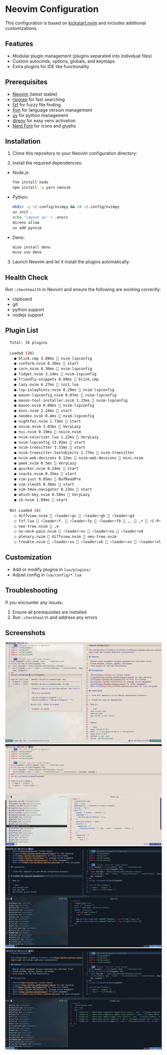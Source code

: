 # Neovim Configuration

This configuration is based on [kickstart.nvim](https://github.com/nvim-lua/kickstart.nvim) and includes additional customizations.

## Features

- Modular plugin management (plugins separated into individual files)
- Custom autocmds, options, globals, and keymaps
- Extra plugins for IDE like functionality

## Prerequisites

- [Neovim](https://neovim.io/) (latest stable)
- [ripgrep](https://github.com/BurntSushi/ripgrep) for fast searching
- [fzf](https://github.com/junegunn/fzf) for fuzzy file finding
- [fnm](https://github.com/Schniz/fnm) for language version management
- [uv](https://github.com/astral-sh/uv) for python management
- [direnv](https://www.nerdfonts.com/font-downloads) for easy venv activation
- [Nerd Font](https://www.nerdfonts.com/font-downloads) for icons and glyphs

## Installation

1. Clone this repository to your Neovim configuration directory:

2. Install the required dependencies:

- Node.js:

  ```bash
  fnm install node
  npm install -g yarn neovim
  ```

- Python:

  ```bash
  mkdir -p ~/.config/nvimpy && cd ~/.config/nvimpy
  uv init .
  echo 'layout uv' > .envrc
  direnv allow
  uv add pynvim
  ```

- Deno:
  ```bash
  mise install deno
  mise use deno
  ```

3. Launch Neovim and let it install the plugins automatically.

## Health Check

Run `:checkhealth` in Neovim and ensure the following are working correctly:

- clipboard
- git
- python support
- nodejs support

## Plugin List

```bash
  Total: 34 plugins

  Loaded (28)
    ● blink.cmp 3.89ms  nvim-lspconfig
    ● conform.nvim 0.26ms  start
    ● corn.nvim 0.36ms  nvim-lspconfig
    ● fidget.nvim 3.14ms  nvim-lspconfig
    ● friendly-snippets 0.09ms  blink.cmp
    ● lazy.nvim 4.27ms  init.lua
    ● lsp-inlayhints.nvim 0.29ms  nvim-lspconfig
    ● mason-lspconfig.nvim 0.07ms  nvim-lspconfig
    ● mason-tool-installer.nvim 1.23ms  nvim-lspconfig
    ● mason.nvim 0.08ms  nvim-lspconfig
    ● mini.nvim 2.24ms  start
    ● neodev.nvim 0.4ms  nvim-lspconfig
    ● nightfox.nvim 1.73ms  start
    ● noice.nvim 1.03ms  VeryLazy
    ● nui.nvim 0.19ms  noice.nvim
    ● nvim-colorizer.lua 1.22ms  VeryLazy
    ● nvim-lspconfig 13.92ms  start
    ● nvim-treesitter 3.33ms  start
    ● nvim-treesitter-textobjects 1.77ms  nvim-treesitter
    ● nvim-web-devicons 0.12ms 󰢱 nvim-web-devicons  mini.nvim
    ● peek.nvim 0.5ms  VeryLazy
    ● quicker.nvim 0.24ms  start
    ● snacks.nvim 0.35ms  start
    ● vim-just 0.05ms  BufReadPre
    ● vim-sleuth 0.36ms  start
    ● vim-tmux-navigator 0.22ms  start
    ● which-key.nvim 0.58ms  VeryLazy
    ● zk-nvim 1.09ms  start

  Not Loaded (6)
    ○ diffview.nvim  <leader>gc  <leader>gh  <leader>gd
    ○ fzf-lua  <leader>f.  <leader>fp  <leader>fb  ,,  ,r  <C-P>  <leader><leader>  <leader>ff  <leader>fn  <leader>fg  <leader>f/  <leader>fh  <leader>fd  <leader>fw  <leader>fr
    ○ neo-tree.nvim  ,e
    ○ no-neck-pain.nvim  <leader>nn  <leader>nu  <leader>nd
    ○ plenary.nvim  diffview.nvim  neo-tree.nvim
    ○ trouble.nvim  <leader>xx  <leader>xb  <leader>xs  <leader>xl  <leader>xq
```

## Customization

- Add or modify plugins in `lua/plugins/`
- Adjust config in `lua/config/*.lua`

## Troubleshooting

If you encounter any issues:

1. Ensure all prerequisites are installed
2. Run `:checkhealth` and address any errors

## Screenshots

![Day Mode 1](screenshots/day1.png)
![Day Mode 2](screenshots/day2.png)
![Night Mode 1](screenshots/night1.png)
![Night Mode 2](screenshots/night2.png)
